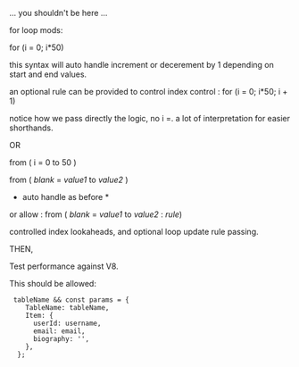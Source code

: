 ... you shouldn't be here ...

for loop mods:

for (i = 0; i*50)

this syntax will auto handle increment or decerement by 1 depending on start and end values.

an optional rule can be provided to control index control : for (i = 0; i*50; i + 1)

notice how we pass directly the logic, no i =. a lot of interpretation for easier shorthands.

OR

from ( i = 0 to 50 )

from ( _blank_ = _value1_ to _value2_ )

* auto handle as before *

or allow : from ( _blank_ = _value1_ to _value2_ : _rule_)

controlled index lookaheads, and optional loop update rule passing.

THEN,

Test performance against V8.

This should be allowed: 

     tableName && const params = {
        TableName: tableName,
        Item: {
          userId: username,
          email: email,
          biography: '',
        },
      };
